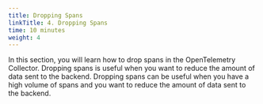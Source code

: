 ```yaml
---
title: Dropping Spans
linkTitle: 4. Dropping Spans
time: 10 minutes
weight: 4
---
```


In this section, you will learn how to drop spans in the OpenTelemetry Collector. Dropping spans is useful when you want to reduce the amount of data sent to the backend. Dropping spans can be useful when you have a high volume of spans and you want to reduce the amount of data sent to the backend.
